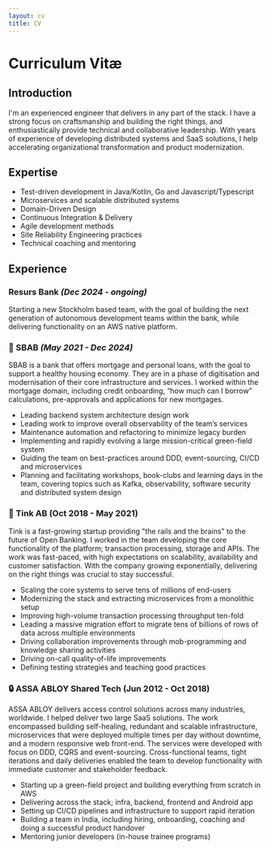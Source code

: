 ```yaml
---
layout: cv
title: CV
---
```


# Curriculum Vitæ

## Introduction

I'm an experienced engineer that delivers in any part of the stack. I have a strong focus on craftsmanship and building the right things, and enthusiastically provide technical and collaborative leadership. With years of experience of developing distributed systems and SaaS solutions, I help accelerating organizational transformation and product modernization.

## Expertise

* Test-driven development in Java/Kotlin, Go and Javascript/Typescript
* Microservices and scalable distributed systems
* Domain-Driven Design
* Continuous Integration & Delivery
* Agile development methods
* Site Reliability Engineering practices
* Technical coaching and mentoring

## Experience

### Resurs Bank _(Dec 2024 - ongoing)_

Starting a new Stockholm based team, with the goal of building the next generation of autonomous development teams within the bank, while delivering functionality on an AWS native platform.

### 🏦 SBAB _(May 2021 - Dec 2024)_
SBAB is a bank that offers mortgage and personal loans, with the goal to support a healthy housing economy. They are in a phase of digitisation and modernisation of their core infrastructure and services. I worked within the mortgage domain, including credit onboarding, “how much can I borrow” calculations, pre-approvals and applications for new mortgages.

* Leading backend system architecture design work
* Leading work to improve overall observability of the team’s services
* Maintenance automation and refactoring to minimize legacy burden
* Implementing and rapidly evolving a large mission-critical green-field system
* Guiding the team on best-practices around DDD, event-sourcing, CI/CD and microservices
* Planning and facilitating workshops, book-clubs and learning days in the team, covering topics such as Kafka, observability, software security and distributed system design

### 💸 Tink AB (Oct 2018 - May 2021)
Tink is a fast-growing startup providing "the rails and the brains" to the future of Open Banking. I worked in the team developing the core functionality of the platform; transaction processing, storage and APIs. The work was fast-paced, with high expectations on scalability, availability and customer satisfaction. With the company growing exponentially, delivering on the right things was crucial to stay successful.

* Scaling the core systems to serve tens of millions of end-users
* Modernizing the stack and extracting microservices from a monolithic setup
* Improving high-volume transaction processing throughput ten-fold
* Leading a massive migration effort to migrate tens of billions of rows of data across multiple environments
* Driving collaboration improvements through mob-programming and knowledge sharing activities
* Driving on-call quality-of-life improvements
* Defining testing strategies and teaching good practices

### 🔒 ASSA ABLOY Shared Tech (Jun 2012 - Oct 2018)
ASSA ABLOY delivers access control solutions across many industries, worldwide.
I helped deliver two large SaaS solutions. The work encompassed building self-healing, redundant and scalable infrastructure, microservices that were deployed multiple times per day without downtime, and a modern responsive web front-end. The services were developed with focus on DDD, CQRS and event-sourcing. Cross-functional teams, tight iterations and daily deliveries enabled the team to develop functionality with immediate customer and stakeholder feedback.

* Starting up a green-field project and building everything from scratch in AWS
* Delivering across the stack; infra, backend, frontend and Android app
* Setting up CI/CD pipelines and infrastructure to support rapid iteration
* Building a team in India, including hiring, onboarding, coaching and doing a successful product handover
* Mentoring junior developers (in-house trainee programs)

